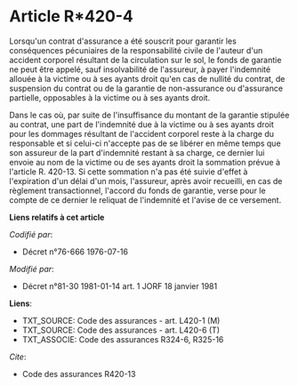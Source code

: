 # Article R*420-4

Lorsqu'un contrat d'assurance a été souscrit pour garantir les conséquences pécuniaires de la responsabilité civile de
l'auteur d'un accident corporel résultant de la circulation sur le sol, le fonds de garantie ne peut être appelé, sauf
insolvabilité de l'assureur, à payer l'indemnité allouée à la victime ou à ses ayants droit qu'en cas de nullité du contrat,
de suspension du contrat ou de la garantie de non-assurance ou d'assurance partielle, opposables à la victime ou à ses ayants
droit.

Dans le cas où, par suite de l'insuffisance du montant de la garantie stipulée au contrat, une part de l'indemnité due à la
victime ou à ses ayants droit pour les dommages résultant de l'accident corporel reste à la charge du responsable et si
celui-ci n'accepte pas de se libérer en même temps que son assureur de la part d'indemnité restant à sa charge, ce dernier
lui envoie au nom de la victime ou de ses ayants droit la sommation prévue à l'article R. 420-13. Si cette sommation n'a pas
été suivie d'effet à l'expiration d'un délai d'un mois, l'assureur, après avoir recueilli, en cas de règlement
transactionnel, l'accord du fonds de garantie, verse pour le compte de ce dernier le reliquat de l'indemnité et l'avise de ce
versement.

**Liens relatifs à cet article**

_Codifié par_:

  - Décret n°76-666 1976-07-16

_Modifié par_:

  - Décret n°81-30 1981-01-14 art. 1 JORF 18 janvier 1981

**Liens**:

  - TXT_SOURCE: Code des assurances - art. L420-1 (M)
  - TXT_SOURCE: Code des assurances - art. L420-6 (T)
  - TXT_ASSOCIE: Code des assurances R324-6, R325-16

_Cite_:

  - Code des assurances R420-13
